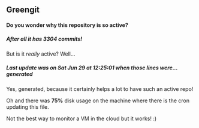 ## Greengit

#### Do you wonder why this repository is so active?

##### After all it has 3304 commits!

But is it *really* active? Well...

##### Last update was on Sat Jun 29 at 12:25:01 when those lines were... generated

Yes, generated, because it certainly helps a lot to have such an active repo!

Oh and there was **75%** disk usage on the machine
where there is the cron updating this file.

Not the best way to monitor a VM in the cloud but it works! :)
